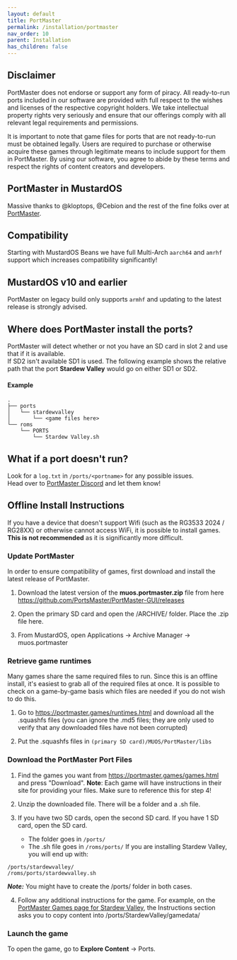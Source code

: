 ```yaml
---
layout: default
title: PortMaster
permalink: /installation/portmaster
nav_order: 10
parent: Installation
has_children: false
---
```


## Disclaimer

PortMaster does not endorse or support any form of piracy. All ready-to-run ports included in our software are provided
with full respect to the wishes and licenses of the respective copyright holders. We take intellectual property rights
very seriously and ensure that our offerings comply with all relevant legal requirements and permissions.

It is important to note that game files for ports that are not ready-to-run must be obtained legally. Users are required
to purchase or otherwise acquire these games through legitimate means to include support for them in PortMaster. By
using our software, you agree to abide by these terms and respect the rights of content creators and developers.

## PortMaster in MustardOS

Massive thanks to @kloptops, @Cebion and the rest of the fine folks over at [PortMaster](https://portmaster.games).

## Compatibility

Starting with MustardOS Beans we have full Multi-Arch `aarch64` and `amrhf` support which increases compatibility
significantly!

## MustardOS v10 and earlier

PortMaster on legacy build only supports `armhf` and updating to the latest release is strongly advised.

## Where does PortMaster install the ports?

PortMaster will detect whether or not you have an SD card in slot 2 and use that if it is available.  
If SD2 isn't available SD1 is used. The following example shows the relative path that the port **Stardew Valley** would
go on either SD1 or SD2.

#### Example

```
.
├── ports
│   └── stardewvalley
│       └── <game files here>
└── roms
    └── PORTS
        └── Stardew Valley.sh
```

## What if a port doesn't run?

Look for a `log.txt` in `/ports/<portname>` for any possible issues.  
Head over to [PortMaster Discord](https://discord.gg/SR4vbp5c3p) and let them know!

## Offline Install Instructions

If you have a device that doesn't support Wifi (such as the RG3533 2024 / RG28XX) or otherwise cannot access WiFi, it is
possible to install games. **This is not recommended** as it is significantly more difficult.

### Update PortMaster

In order to ensure compatibility of games, first download and install the latest release of PortMaster.

1) Download the latest version of the **muos.portmaster.zip** file from
   here https://github.com/PortsMaster/PortMaster-GUI/releases

2) Open the primary SD card and open the /ARCHIVE/ folder. Place the .zip file here.

3) From MustardOS, open Applications -> Archive Manager -> muos.portmaster

### Retrieve game runtimes

Many games share the same required files to run. Since this is an offline install, it's easiest to grab all of the
required files at once. It is possible to check on a game-by-game basis which files are needed if you do not wish to do
this.

1) Go to https://portmaster.games/runtimes.html and download all the .squashfs files (you can ignore the .md5 files;
   they are only used to verify that any downloaded files have not been corrupted)

2) Put the .squashfs files in  ```(primary SD card)/MUOS/PortMaster/libs ```

### Download the PortMaster Port Files

1) Find the games you want from https://portmaster.games/games.html and press "Download".
   **Note**: Each game will have instructions in their site for providing your files. Make sure to reference this for
   step 4!

2) Unzip the downloaded file. There will be a folder and a .sh file.

3) If you have two SD cards, open the second SD card. If you have 1 SD card, open the SD card.
    * The folder goes in ```/ports/```
    * The .sh file goes in ```/roms/ports/```
      If you are installing Stardew Valley, you will end up with:

```
/ports/stardewvalley/
/roms/ports/stardewvalley.sh
```

***Note:*** You might have to create the /ports/ folder in both cases.

4) Follow any additional instructions for the game. For example, on
   the [PortMaster Games page for Stardew Valley](https://portmaster.games/detail.html?name=stardewvalley), the
   Instructions section asks you to copy content into /ports/StardewValley/gamedata/

### Launch the game

To open the game, go to **Explore Content** -> Ports.
